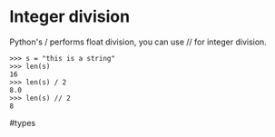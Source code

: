 # Integer division

Python's / performs float division, you can use // for integer division.

```
>>> s = "this is a string"
>>> len(s)
16
>>> len(s) / 2
8.0
>>> len(s) // 2
8
```

#types
